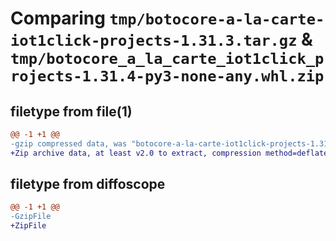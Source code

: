 # Comparing `tmp/botocore-a-la-carte-iot1click-projects-1.31.3.tar.gz` & `tmp/botocore_a_la_carte_iot1click_projects-1.31.4-py3-none-any.whl.zip`

## filetype from file(1)

```diff
@@ -1 +1 @@
-gzip compressed data, was "botocore-a-la-carte-iot1click-projects-1.31.3.tar", last modified: Fri Jul 14 01:46:12 2023, max compression
+Zip archive data, at least v2.0 to extract, compression method=deflate
```

## filetype from diffoscope

```diff
@@ -1 +1 @@
-GzipFile
+ZipFile
```

